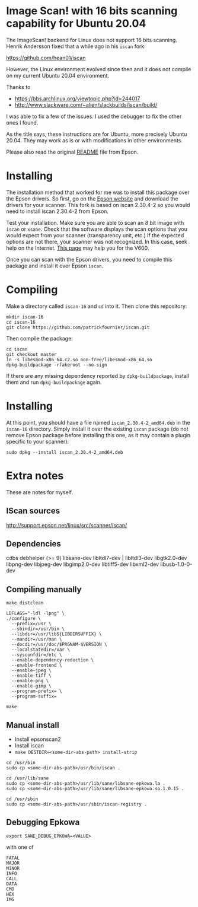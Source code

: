 Image Scan! with 16 bits scanning capability for Ubuntu 20.04
=============================================================

The ImageScan! backend for Linux does not support 16 bits scanning.
Henrik Andersson fixed that a while ago in his `iscan` fork:

https://github.com/hean01/iscan

However, the Linux environment evolved since then and it does
not compile on my current Ubuntu 20.04 environment.

Thanks to

- https://bbs.archlinux.org/viewtopic.php?id=244017
- http://www.slackware.com/~alien/slackbuilds/iscan/build/

I was able to fix a few of the issues. I used the debugger to fix
the other ones I found.

As the title says, these instructions are for Ubuntu, more precisely
Ubuntu 20.04. They may work as is or with modifications in other
environments.

Please also read the original [README](README) file from Epson.

Installing
==========

The installation method that worked for me was to install this package
over the Epson drivers. So first, go on the
[Epson website](https://download.ebz.epson.net/dsc/search/01/search/searchModule)
and download the drivers for your scanner. This fork is based on
iscan 2.30.4-2 so you would need to install iscan 2.30.4-2 from Epson.

Test your installation. Make sure you are able to scan an 8 bit image
with `iscan` or `xsane`. Check that the software displays the scan
options that you would expect from your scanner (transparency unit, etc.)
If the expected options are not there, your scanner was not recognized.
In this case, seek help on the Internet.
[This page](https://nzeid.net/linux-sane-epson-perfection-v600-photo-scanner-setup)
may help you for the V600.

Once you can scan with the Epson drivers, you need to compile this package
and install it over Epson `iscan`.

Compiling
=========

Make a directory called `iscan-16` and `cd` into it. Then clone this repository:

```
mkdir iscan-16
cd iscan-16
git clone https://github.com/patrickfournier/iscan.git
```

Then compile the package:

```
cd iscan
git checkout master
ln -s libesmod-x86_64.c2.so non-free/libesmod-x86_64.so
dpkg-buildpackage -rfakeroot --no-sign
```

If there are any missing dependency reported by `dpkg-buildpackage`, install them
and run `dpkg-buildpackage` again.

Installing
==========

At this point, you should have a file named `iscan_2.30.4-2_amd64.deb` in the `iscan-16`
directory. Simply install it over the existing `iscan` package (do not remove Epson
package before installing this one, as it may contain a plugin specific to your scanner):

`sudo dpkg --install iscan_2.30.4-2_amd64.deb`

Extra notes
===========

These are notes for myself.

IScan sources
-------------

http://support.epson.net/linux/src/scanner/iscan/

Dependencies
------------

cdbs
debhelper (>= 9)
libsane-dev
libltdl7-dev | libltdl3-dev
libgtk2.0-dev
libpng-dev
libjpeg-dev
libgimp2.0-dev
libtiff5-dev
libxml2-dev
libusb-1.0-0-dev

Compiling manually
-----------------

```
make distclean

LDFLAGS="-ldl -lpng" \
./configure \
  --prefix=/usr \
  --sbindir=/usr/bin \
  --libdir=/usr/lib${LIBDIRSUFFIX} \
  --mandir=/usr/man \
  --docdir=/usr/doc/$PRGNAM-$VERSION \
  --localstatedir=/var \
  --sysconfdir=/etc \
  --enable-dependency-reduction \
  --enable-frontend \
  --enable-jpeg \
  --enable-tiff \
  --enable-png \
  --enable-gimp \
  --program-prefix= \
  --program-suffix=

make
```

Manual install
--------------

- Install epsonscan2
- Install iscan
- `make DESTDIR=<some-dir-abs-path> install-strip`

```
cd /usr/bin
sudo cp <some-dir-abs-path>/usr/bin/iscan .

cd /usr/lib/sane
sudo cp <some-dir-abs-path>/usr/lib/sane/libsane-epkowa.la .
sudo cp <some-dir-abs-path>/usr/lib/sane/libsane-epkowa.so.1.0.15 .

cd /usr/sbin
sudo cp <some-dir-abs-path>/usr/sbin/iscan-registry .
```

Debugging Epkowa
----------------

`export SANE_DEBUG_EPKOWA=<VALUE>`

with <VALUE> one of

```
FATAL
MAJOR
MINOR
INFO
CALL
DATA
CMD
HEX
IMG
```

